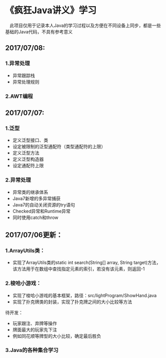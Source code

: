 《疯狂Java讲义》学习
========
　此项目仅用于记录本人Java的学习过程以及方便在不同设备上同步，都是一些基础的Java代码，不具有参考意义

2017/07/08:
--------
### 1.异常处理

* 异常跟踪栈
* 异常处理规则

### 2.AWT编程



2017/07/07:
--------
### 1.泛型

* 定义泛型接口、类
* 设定被限制的泛型通配符（类型通配符的上限）
* 定义泛型方法
* 定义泛型构造器
* 设定通配符上限

### 2.异常处理

* 异常类的继承体系
* Java7新增的多异常捕获
* Java7的自动关闭资源的try语句
* Checked异常和Runtime异常
* 同时使用catch和throw

2017/07/06更新：
--------
### 1.ArrayUtils类：

* 实现了ArrayUtils类的static int search(String[] array, String target)方法，该方法用于在数组中查找指定元素的索引，若没有该元素，则返回-1

### 2.梭哈小游戏：

* 实现了梭哈小游戏的基本框架，路径：src/lightProgram/ShowHand.java
* 实现了扑克牌类的封装，实现了扑克牌之间的大小比较等方法

待开发：

* 玩家跟注、弃牌等操作
* 牌面最大的玩家先下注
* 例如同花顺等牌型的大小比较，确定最后胜负

### 3.Java的各种集合学习
